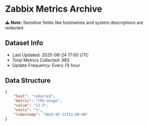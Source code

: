 # Zabbix Metrics Archive

⚠️ **Note**: Sensitive fields like hostnames and system descriptions are redacted.

## Dataset Info
- Last Updated: 2025-06-24 17:00 UTC
- Total Metrics Collected: 983
- Update Frequency: Every (1) hour

## Data Structure
```json
{
    "host": "redacted",
    "metric": "CPU Usage",
    "value": "12.5",
    "units": "%",
    "timestamp": "2024-05-21T12:00:00"
}
```
